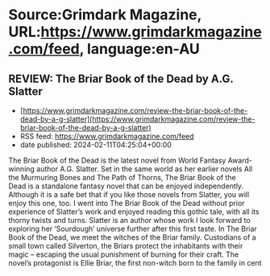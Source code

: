 # Source:Grimdark Magazine, URL:https://www.grimdarkmagazine.com/feed, language:en-AU

## REVIEW: The Briar Book of the Dead by A.G. Slatter
 - [https://www.grimdarkmagazine.com/review-the-briar-book-of-the-dead-by-a-g-slatter](https://www.grimdarkmagazine.com/review-the-briar-book-of-the-dead-by-a-g-slatter)
 - RSS feed: https://www.grimdarkmagazine.com/feed
 - date published: 2024-02-11T04:25:04+00:00

<p>The Briar Book of the Dead is the latest novel from World Fantasy Award-winning author A.G. Slatter. Set in the same world as her earlier novels All the Murmuring Bones and The Path of Thorns, The Briar Book of the Dead is a standalone fantasy novel that can be enjoyed independently. Although it is a safe bet that if you like those novels from Slatter, you will enjoy this one, too. I went into The Briar Book of the Dead without prior experience of Slatter&#8217;s work and enjoyed reading this gothic tale, with all its thorny twists and turns. Slatter is an author whose work I look forward to exploring her ‘Sourdough’ universe further after this first taste. In The Briar Book of the Dead, we meet the witches of the Briar family. Custodians of a small town called Silverton, the Briars protect the inhabitants with their magic – escaping the usual punishment of burning for their craft. The novel&#8217;s protagonist is Ellie Briar, the first non-witch born to the family in cent

